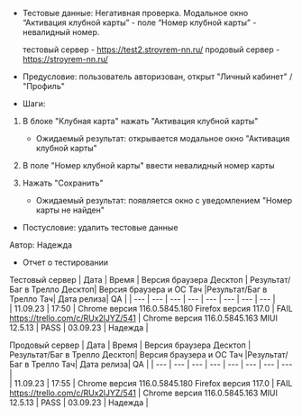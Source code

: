 * Тестовые данные: Негативная проверка. Модальное окно “Активация клубной карты” - поле “Номер клубной карты” - невалидный номер.

	тестовый сервер - https://test2.stroyrem-nn.ru/   продовый сервер - https://stroyrem-nn.ru/

* Предусловие: пользователь авторизован, открыт "Личный кабинет" / "Профиль"

* Шаги:
1.	В блоке "Клубная карта" нажать "Активация клубной карты"
	* Ожидаемый результат: открывается модальное окно "Активация клубной карты"
	
2.	В поле "Номер клубной карты" ввести невалидный номер карты
3.	Нажать "Сохранить"
	* Ожидаемый результат: появляется окно с уведомлением "Номер карты не найден"
	
* Постусловие: удалить тестовые данные

Автор: Надежда

* Отчет о тестировании
  
Тестовый сервер
| Дата | Время | Версия браузера Десктоп | Результат/Баг в Трелло Десктоп|  Версия браузера и ОС Тач |Результат/Баг в Трелло Тач| Дата релиза| QA  |
| --- | --- | --- | --- |  --- | --- | --- | --- |   
| 11.09.23 | 17:50 | Chrome версия 116.0.5845.180 Firefox версия 117.0 | FAIL https://trello.com/c/RUx2lJYZ/541 | Chrome версия 116.0.5845.163 MIUI 12.5.13 | PASS | 03.09.23 | Надежда |  

Продовый сервер
| Дата | Время | Версия браузера Десктоп | Результат/Баг в Трелло Десктоп|  Версия браузера и ОС Тач |Результат/Баг в Трелло Тач| Дата релиза| QA |
| --- | --- | --- | --- |  --- | --- | --- | --- |   
| 11.09.23 | 17:55 | Chrome версия 116.0.5845.180 Firefox версия 117.0 | FAIL https://trello.com/c/RUx2lJYZ/541 | Chrome версия 116.0.5845.163 MIUI 12.5.13 | PASS | 03.09.23 | Надежда |
 